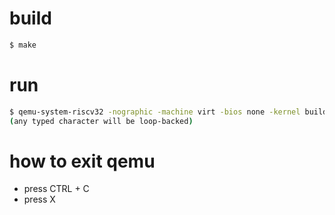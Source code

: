 # build

```sh
$ make
```

# run

```sh
$ qemu-system-riscv32 -nographic -machine virt -bios none -kernel build/loopback.elf
(any typed character will be loop-backed)
```

# how to exit qemu

* press CTRL + C
* press X
